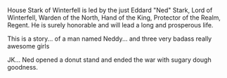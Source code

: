 House Stark of Winterfell is led by the just Eddard "Ned" Stark, Lord of
Winterfell, Warden of the North, Hand of the King, Protector of the Realm,
Regent.  He is surely honorable and will lead a long and prosperous life.

This is a story... of a man named Neddy... and three very badass really
awesome girls

JK... Ned opened a donut stand and ended the war with sugary dough goodness.